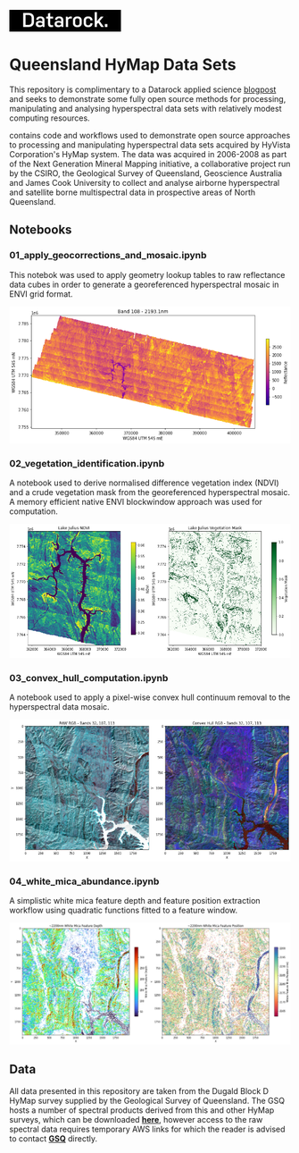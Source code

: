 ![Datarock](assets/datarock_logo_2_rect.jpeg)

# Queensland HyMap Data Sets

This repository is complimentary to a Datarock applied science [blogpost](link_to_blogpost) and seeks to demonstrate some fully open source methods for processing, manipulating and analysing hyperspectral data sets with relatively modest computing resources. 





 contains code and workflows used to demonstrate open source approaches to processing and manipulating hyperspectral data sets acquired by HyVista Corporation's HyMap system. The data was acquired in 2006-2008 as part of the Next Generation Mineral Mapping initiative, a collaborative project run by the CSIRO, the Geological Survey of Queensland, Geoscience Australia and James Cook University to collect and analyse airborne hyperspectral and satellite borne multispectral data in prospective areas of North Queensland.

## Notebooks

###  **01_apply_geocorrections_and_mosaic.ipynb**

This notebok was used to apply geometry lookup tables to raw reflectance data cubes in order to generate a georeferenced hyperspectral mosaic in ENVI grid format.

![01_convex_hull_computation.ipynb](assets/notebook_1_image.png)

###  **02_vegetation_identification.ipynb**

A notebook used to derive normalised difference vegetation index (NDVI) and a crude vegetation mask from the georeferenced hyperspectral mosaic. A memory efficient native ENVI blockwindow approach was used for computation.

![02_convex_hull_computation.ipynb](assets/notebook_2_image.png)

### **03_convex_hull_computation.ipynb**

A notebook used to apply a pixel-wise convex hull continuum removal to the hyperspectral data mosaic.

![03_convex_hull_computation.ipynb](assets/notebook_3_image.png)


### **04_white_mica_abundance.ipynb**

A simplistic white mica feature depth and feature position extraction workflow using quadratic functions fitted to a feature window.

![04_convex_hull_computation.ipynb](assets/notebook_4_image.png)

## Data

All data presented in this repository are taken from the Dugald Block D HyMap survey supplied by the Geological Survey of Queensland. The GSQ hosts a number of spectral products derived from this and other HyMap surveys, which can be downloaded [**here**](https://geoscience.data.qld.gov.au/data/dataset/?type=spectral), however access to the raw spectral data requires temporary AWS links for which the reader is advised to contact [**GSQ**](https://www.resources.qld.gov.au/?contact=gsq) directly. 